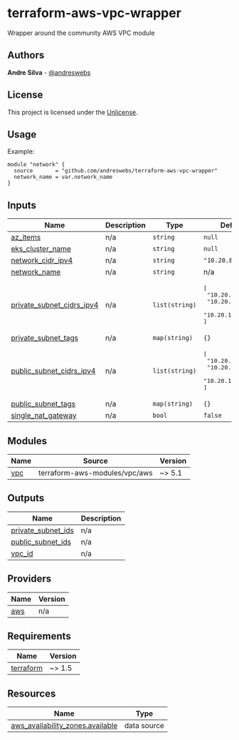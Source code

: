 # terraform-aws-vpc-wrapper

Wrapper around the community AWS VPC module

## Authors

**Andre Silva** - [@andreswebs](https://github.com/andreswebs)

## License

This project is licensed under the [Unlicense](UNLICENSE.md).

[//]: # (BEGIN_TF_DOCS)


## Usage

Example:

```hcl
module "network" {
  source       = "github.com/andreswebs/terraform-aws-vpc-wrapper"
  network_name = var.network_name
}
```



## Inputs

| Name | Description | Type | Default | Required |
|------|-------------|------|---------|:--------:|
| <a name="input_az_items"></a> [az\_items](#input\_az\_items) | n/a | `string` | `null` | no |
| <a name="input_eks_cluster_name"></a> [eks\_cluster\_name](#input\_eks\_cluster\_name) | n/a | `string` | `null` | no |
| <a name="input_network_cidr_ipv4"></a> [network\_cidr\_ipv4](#input\_network\_cidr\_ipv4) | n/a | `string` | `"10.20.8.0/21"` | no |
| <a name="input_network_name"></a> [network\_name](#input\_network\_name) | n/a | `string` | n/a | yes |
| <a name="input_private_subnet_cidrs_ipv4"></a> [private\_subnet\_cidrs\_ipv4](#input\_private\_subnet\_cidrs\_ipv4) | n/a | `list(string)` | <pre>[<br>  "10.20.8.0/24",<br>  "10.20.9.0/24",<br>  "10.20.10.0/24"<br>]</pre> | no |
| <a name="input_private_subnet_tags"></a> [private\_subnet\_tags](#input\_private\_subnet\_tags) | n/a | `map(string)` | `{}` | no |
| <a name="input_public_subnet_cidrs_ipv4"></a> [public\_subnet\_cidrs\_ipv4](#input\_public\_subnet\_cidrs\_ipv4) | n/a | `list(string)` | <pre>[<br>  "10.20.11.0/24",<br>  "10.20.12.0/24",<br>  "10.20.13.0/24"<br>]</pre> | no |
| <a name="input_public_subnet_tags"></a> [public\_subnet\_tags](#input\_public\_subnet\_tags) | n/a | `map(string)` | `{}` | no |
| <a name="input_single_nat_gateway"></a> [single\_nat\_gateway](#input\_single\_nat\_gateway) | n/a | `bool` | `false` | no |

## Modules

| Name | Source | Version |
|------|--------|---------|
| <a name="module_vpc"></a> [vpc](#module\_vpc) | terraform-aws-modules/vpc/aws | ~> 5.1 |

## Outputs

| Name | Description |
|------|-------------|
| <a name="output_private_subnet_ids"></a> [private\_subnet\_ids](#output\_private\_subnet\_ids) | n/a |
| <a name="output_public_subnet_ids"></a> [public\_subnet\_ids](#output\_public\_subnet\_ids) | n/a |
| <a name="output_vpc_id"></a> [vpc\_id](#output\_vpc\_id) | n/a |

## Providers

| Name | Version |
|------|---------|
| <a name="provider_aws"></a> [aws](#provider\_aws) | n/a |

## Requirements

| Name | Version |
|------|---------|
| <a name="requirement_terraform"></a> [terraform](#requirement\_terraform) | ~> 1.5 |

## Resources

| Name | Type |
|------|------|
| [aws_availability_zones.available](https://registry.terraform.io/providers/hashicorp/aws/latest/docs/data-sources/availability_zones) | data source |

[//]: # (END_TF_DOCS)